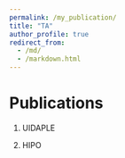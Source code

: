 ```yaml
---
permalink: /my_publication/
title: "TA"
author_profile: true
redirect_from: 
  - /md/
  - /markdown.html
---
```



# Publications

1. UIDAPLE

2. HIPO
